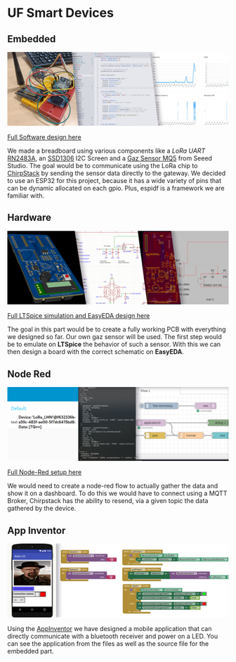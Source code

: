 # UF Smart Devices

## Embedded

![banner](img/software-banner.jpg)

[Full Software design here](hardware)

We made a breadboard using various components like a *LoRa UART* [RN2483A](https://ww1.microchip.com/downloads/aemDocuments/documents/OTH/ProductDocuments/DataSheets/RN2483-Low-Power-Long-Range-LoRa-Technology-Transceiver-Module-DS50002346F.pdf), an [SSD1306](https://cdn-shop.adafruit.com/datasheets/SSD1306.pdf) I2C Screen and a [Gaz Sensor MQ5](https://wiki.seeedstudio.com/Grove-Gas_Sensor-MQ5/) from Seeed Studio. The goal would be to communicate using the LoRa chip to [ChirpStack](https://www.chirpstack.io/) by sending the sensor data directly to the gateway. We decided to use an ESP32 for this project, because it has a wide variety of pins that can be dynamic allocated on each gpio. Plus, espidf is a framework we are familiar with.

## Hardware

![banner](img/hardware-banner.jpg)

[Full LTSpice simulation and EasyEDA design here](hardware)

The goal in this part would be to create a fully working PCB with everything we designed so far. Our own gaz sensor will be used. The first step would be to emulate on **LTSpice** the behavior of such a sensor. With this we can then design a board with the correct schematic on **EasyEDA**.

## Node Red

![banner](img/nodered-banner.jpg)

[Full Node-Red setup here](node-red)

We would need to create a node-red flow to actually gather the data and show it on a dashboard. To do this we would have to connect using a MQTT Broker, Chirpstack has the ability to resend, via a given topic the data gathered by the device.

## App Inventor

![banner](img/appinventor-banner.jpg)

Using the [AppInventor](https://ai2.appinventor.mit.edu/) we have designed a mobile application that can directly communicate with a bluetooth receiver and power on a LED. You can see the application from the files as well as the source file for the embedded part.